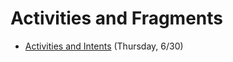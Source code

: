 # Activities and Fragments

- [Activities and Intents](https://github.com/ga-adi-nyc/Course-Materials/tree/master/lessons/android-fundamentals/activities-and-intents-lesson) (Thursday, 6/30)
